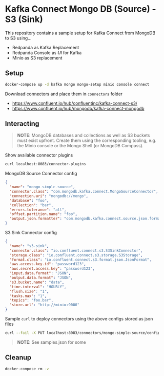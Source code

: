 # Kafka Connect Mongo DB (Source) - S3 (Sink)

This repository contains a sample setup for Kafka Connect from MongoDB to S3 using...

- Redpanda as Kafka Replacement
- Redpanda Console as _UI_ for Kafka
- Minio as S3 replacement

## Setup

```bash
docker-compose up -d kafka mongo mongo-setup minio console connect
```

Download connectors and place them in `connectors` folder

- https://www.confluent.io/hub/confluentinc/kafka-connect-s3/
- https://www.confluent.io/hub/mongodb/kafka-connect-mongodb

## Interacting

> **NOTE**: MongoDB databases and collections as well as S3 buckets must exist upfront. Create them using the corresponding tooling, e.g. the Minio console or the Mongo Shell (or MongoDB Compass).

Show available connector plugins

```bash
curl localhost:8083/connector-plugins
```

MongoDB Source Connector config

```json
{
  "name": "mongo-simple-source",
  "connector.class": "com.mongodb.kafka.connect.MongoSourceConnector",
  "connection.uri": "mongodb://mongo",
  "database": "foo",
  "collection": "bar",
  "errors.tolerance": "all",
  "offset.partition.name": "foo",
  "output.json.formatter": "com.mongodb.kafka.connect.source.json.formatter.SimplifiedJson"
}
```

S3 Sink Connector config

```json
{
  "name": "s3-sink",
  "connector.class": "io.confluent.connect.s3.S3SinkConnector",
  "storage.class": "io.confluent.connect.s3.storage.S3Storage",
  "format.class": "io.confluent.connect.s3.format.json.JsonFormat",
  "aws.access.key.id": "password123",
  "aws.secret.access.key": "password123",
  "input.data.format": "JSON",
  "output.data.format": "JSON",
  "s3.bucket.name": "data",
  "time.interval": "HOURLY",
  "flush.size": "1",
  "tasks.max": "1",
  "topics": "foo.bar",
  "store.url": "http://minio:9000"
}
```

Sample `curl` to deploy connectors using the above configs stored as json files

```bash
curl --fail -X PUT localhost:8083/connectors/mongo-simple-source/config -H "Content-Type: application/json" --data-binary "@connector-configs/mongo-source.json"
```

> **NOTE**: See samples.json for some 

## Cleanup

```bash
docker-compose rm -v
```
